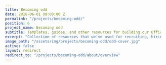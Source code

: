 ```yaml
---
title: Becoming odd
date: 2018-06-01 00:00:00 Z
permalink: "/projects/becoming-odd/"
position: 6
project_name: Becoming odd
subtitle: Templates, guides, and other resources for building our Office of Design & Delivery"
excerpt: "Collection of resources that we've used for recruiting, hiring, project management, and program management."
image_path: "/assets/img/projects/becoming-odd/odd-cover.jpg"
active: false
layout: redirect
redirect_to: "/projects/becoming-odd/about/overview"
---
```

